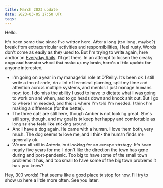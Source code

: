 ```yaml
---
title: March 2023 update
date: 2023-03-05 17:50 UTC
tags:
---
```


Hello.

It's been some time since I've written here. After a long (too long, maybe?)
break from extracurricular activities and responsibilities, I feel rusty. Words
don't come as easily as they used to. But I'm trying to write again, here and/or
on [Everyday Rails](https://everydayrails.com). I'll get there. In an attempt to
loosen the creaky cogs and hamster wheel that make up my brain, here's a little
update for anyone interested.

- I'm going on a year in my managerial role at O'Reilly. It's been ok. I still
  write a ton of code, do a lot of technical planning, split my time and
  attention across multiple systems, and mentor. I just manage humans now, too.
  I do miss the ability I used to have to dictate what I was going to work on
  and when, and to go heads down and knock shit out. But I go to where I'm
  needed, and this is where I'm told I'm needed. I think I'm making a difference
  (for the better).
- The three cats are still here, though Amber is not looking great. She's still
  spry, though, and my goal is to keep her happy and comfortable as long as she
  feels like sticking around.
- And I have a dog again. He came with a human. I love them both, very much. The
  dog seems to love me, and I think the human finds me generally ok.
- We are all still in Astoria, but looking for an escape strategy. It's been
  nearly five years for me. I don't like the direction the town has gone during
  and post-pandemic. Too big to have some of the small town problems it has, and
  too small to have some of the big town problems it has, you know?

Hey, 300 words! That seems like a good place to stop for now. I'll try to show
up here a little more often. See you later.
